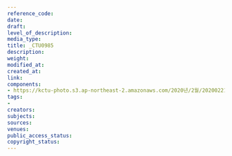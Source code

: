 ```yaml
---
reference_code: 
date: 
draft: 
level_of_description: 
media_type: 
title: _CTU0985
description: 
weight: 
modified_at: 
created_at: 
link: 
components:
- https://kctu-photo.s3.ap-northeast-2.amazonaws.com/2020년/2월/20200221_2.22+희망버스+연기+기자회견/_CTU0985.jpg
tags:
- 
creators: 
subjects: 
sources: 
venues: 
public_access_status: 
copyright_status: 
---
```

